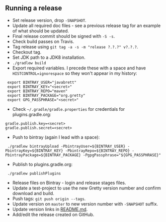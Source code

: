 ## Running a release

- Set release version, drop `-SNAPSHOT`.
- Update all required doc files - see a previous release tag for an example of what should be updated.
- Final release commit should be signed with `-S -s`.
- Check build passes on Travis.
- Tag release using `git tag -a -s -m "release ?.?.?" v?.?.?`.
- Checkout tag.
- Set JDK path to a JDK8 installation.
- `./gradlew build`
- Export required variables.  I precede these with a space and have `HISTCONTROL=ignorespace` so they won't appear in my history:

```
 export BINTRAY_USER="javabrett"
 export BINTRAY_KEY="<secret>"
 export BINTRAY_REPO="maven"
 export BINTRAY_PACKAGE="org.gretty"
 export GPG_PASSPHRASE="<secret>"
```

- Check `~/.gradle/gradle.properties` for credentials for plugins.gradle.org:

```
gradle.publish.key=<secret>
gradle.publish.secret=<secret>
```

- Push to bintray (again I lead with a space):

```
 ./gradlew bintrayUpload -PbintrayUser=${BINTRAY_USER} -PbintrayKey=${BINTRAY_KEY} -PbintrayRepo=${BINTRAY_REPO} -PbintrayPackage=${BINTRAY_PACKAGE} -PgpgPassphrase="${GPG_PASSPHRASE}"
```

- Publish to plugins.gradle.org:

```
 ./gradlew publishPlugins
```

- Release files on Bintray - login and release stages files.
- Update a test-project to use the new Gretty version number and confirm download and build.
- Push tags: `git push origin --tags`.
- Update version on `master` to new version number with `-SNAPSHOT` suffix.
- Update version links in [README.md](README.md).
- Add/edit the release created on GitHub.
